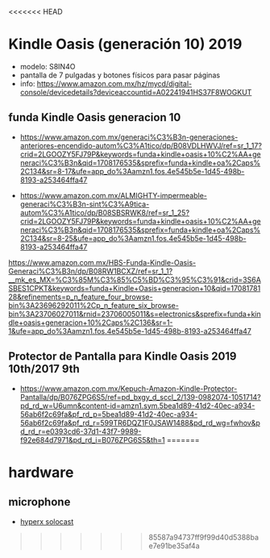 <<<<<<< HEAD
# Kindle Oasis (generación 10) 2019
- modelo: S8IN4O
- pantalla de 7 pulgadas y botones físicos para pasar páginas
- info: https://www.amazon.com.mx/hz/mycd/digital-console/devicedetails?deviceaccountid=A02241941HS37F8WOGKUT


## funda Kindle Oasis generacion 10
- https://www.amazon.com.mx/generaci%C3%B3n-generaciones-anteriores-encendido-autom%C3%A1tico/dp/B08VDLHWVJ/ref=sr_1_17?crid=2LGOOZY5FJ79P&keywords=funda+kindle+oasis+10%C2%AA+generaci%C3%B3n&qid=1708176535&sprefix=funda+kindle+oa%2Caps%2C134&sr=8-17&ufe=app_do%3Aamzn1.fos.4e545b5e-1d45-498b-8193-a253464ffa47

- https://www.amazon.com.mx/ALMIGHTY-impermeable-generaci%C3%B3n-sint%C3%A9tica-autom%C3%A1tico/dp/B08SBSRWK8/ref=sr_1_25?crid=2LGOOZY5FJ79P&keywords=funda+kindle+oasis+10%C2%AA+generaci%C3%B3n&qid=1708176535&sprefix=funda+kindle+oa%2Caps%2C134&sr=8-25&ufe=app_do%3Aamzn1.fos.4e545b5e-1d45-498b-8193-a253464ffa47

https://www.amazon.com.mx/HBS-Funda-Kindle-Oasis-Generaci%C3%B3n/dp/B08RW1BCXZ/ref=sr_1_1?__mk_es_MX=%C3%85M%C3%85%C5%BD%C3%95%C3%91&crid=3S6ASBES1CPKT&keywords=funda+Kindle+Oasis+generacion+10&qid=1708178128&refinements=p_n_feature_four_browse-bin%3A23696292011%2Cp_n_feature_six_browse-bin%3A23706027011&rnid=23706005011&s=electronics&sprefix=funda+kindle+oasis+generacion+10%2Caps%2C136&sr=1-1&ufe=app_do%3Aamzn1.fos.4e545b5e-1d45-498b-8193-a253464ffa47

## Protector de Pantalla para Kindle Oasis 2019 10th/2017 9th
- https://www.amazon.com.mx/Kepuch-Amazon-Kindle-Protector-Pantalla/dp/B076ZPG6S5/ref=pd_bxgy_d_sccl_2/139-0982074-1051714?pd_rd_w=U6umn&content-id=amzn1.sym.5bea1d89-41d2-40ec-a934-56ab6f2c69fa&pf_rd_p=5bea1d89-41d2-40ec-a934-56ab6f2c69fa&pf_rd_r=599TR6DQZ1F0JSAW1488&pd_rd_wg=fwhov&pd_rd_r=e0393cd6-37d1-43f7-9989-f92e684d7971&pd_rd_i=B076ZPG6S5&th=1
=======
# hardware

## microphone
- [hyperx solocast](./docs/HX-SoloCast-User-Manual.pdf)
  
>>>>>>> 85587a94737ff9f99d40d5388bae7e91be35af4a
